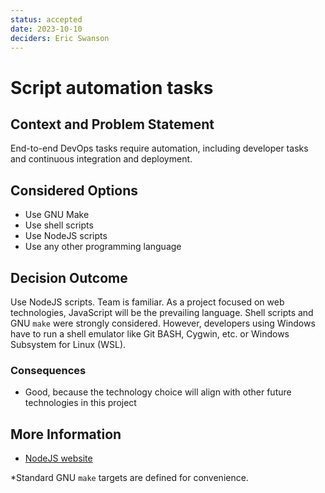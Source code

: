 ```yaml
---
status: accepted
date: 2023-10-10
deciders: Eric Swanson
---
```


# Script automation tasks

## Context and Problem Statement

End-to-end DevOps tasks require automation, including developer tasks and
continuous integration and deployment.

## Considered Options

-   Use GNU Make
-   Use shell scripts
-   Use NodeJS scripts
-   Use any other programming language

## Decision Outcome

Use NodeJS scripts. Team is familiar. As a project focused on web technologies,
JavaScript will be the prevailing language. Shell scripts and GNU `make` were
strongly considered. However, developers using Windows have to run a shell
emulator like Git BASH, Cygwin, etc. or Windows Subsystem for Linux (WSL).

### Consequences

-   Good, because the technology choice will align with other future
    technologies in this project

## More Information

-   [NodeJS website](https://nodejs.org/en/)

\*Standard GNU `make` targets are defined for convenience.
